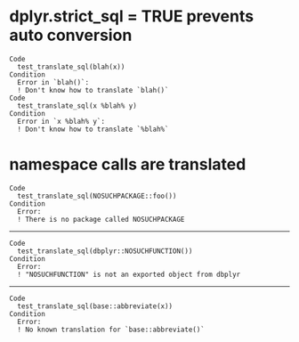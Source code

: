 # dplyr.strict_sql = TRUE prevents auto conversion

    Code
      test_translate_sql(blah(x))
    Condition
      Error in `blah()`:
      ! Don't know how to translate `blah()`
    Code
      test_translate_sql(x %blah% y)
    Condition
      Error in `x %blah% y`:
      ! Don't know how to translate `%blah%`

# namespace calls are translated

    Code
      test_translate_sql(NOSUCHPACKAGE::foo())
    Condition
      Error:
      ! There is no package called NOSUCHPACKAGE

---

    Code
      test_translate_sql(dbplyr::NOSUCHFUNCTION())
    Condition
      Error:
      ! "NOSUCHFUNCTION" is not an exported object from dbplyr

---

    Code
      test_translate_sql(base::abbreviate(x))
    Condition
      Error:
      ! No known translation for `base::abbreviate()`

